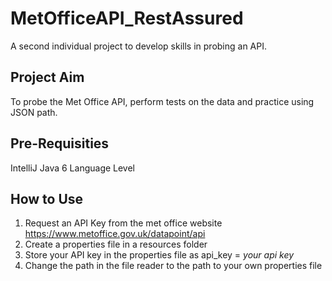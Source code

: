 # MetOfficeAPI_RestAssured
A second individual project to develop skills in probing an API.

## Project Aim
To probe the Met Office API, perform tests on the data and practice using JSON path.

## Pre-Requisities
IntelliJ
Java 6 Language Level

## How to Use
1) Request an API Key from the met office website https://www.metoffice.gov.uk/datapoint/api
2) Create a properties file in a resources folder
3) Store your API key in the properties file as api_key = *your api key*
4) Change the path in the file reader to the path to your own properties file
